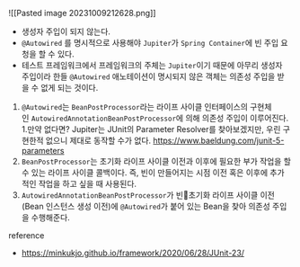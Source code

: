 ![[Pasted image 20231009212628.png]]
- 생성자 주입이 되지 않는다.
- `@Autowired` 를 명시적으로 사용해야 `Jupiter`가 `Spring Container`에 빈 주입 요청을 할 수 있다.
- 테스트 프레임워크에서 프레임워크의 주체는 `Jupiter`이기 때문에 아무리 생성자 주입이라 한들 `@Autowired` 애노테이션이 명시되지 않은 객체는 의존성 주입을 받을 수 없게 되는 것이다.

1. `@Autowired`는 `BeanPostProcessor`라는 라이프 사이클 인터페이스의 구현체인 `AutowiredAnnotationBeanPostProcessor`에 의해 의존성 주입이 이루어진다.
		1.만약 없다면? Jupiter는 JUnit의 Parameter Resolver를 찾아보겠지만, 우린 구현한적 없으니 제대로 동작할 수가 없다. https://www.baeldung.com/junit-5-parameters
1. `BeanPostProcessor`는 초기화 라이프 사이클 이전과 이후에 필요한 부가 작업을 할 수 있는 라이프 사이클 콜백이다. 즉, 빈이 만들어지는 시점 이전 혹은 이후에 추가적인 작업을 하고 싶을 때 사용된다.
2. `AutowiredAnnotationBeanPostProcessor`가 빈초기화 라이프 사이클 이전(Bean 인스턴스 생성 이전)에 `@Autowired`가 붙어 있는 Bean을 찾아 의존성 주입을 수행해준다.

reference
- https://minkukjo.github.io/framework/2020/06/28/JUnit-23/